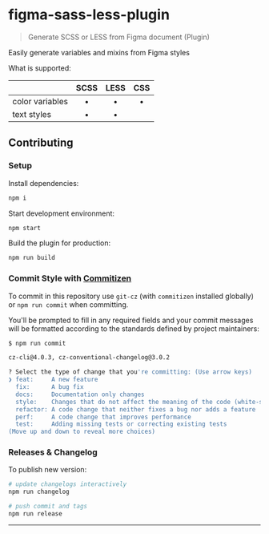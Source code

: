 # figma-sass-less-plugin

> Generate SCSS or LESS from Figma document (Plugin)

Easily generate variables and mixins from Figma styles

What is supported:

|                 | SCSS | LESS | CSS |
| --------------- | :--: | :--: | :-: |
| color variables |  •   |  •   |  •  |
| text styles     |  •   |  •   |     |

## Contributing

### Setup

Install dependencies:

```bash
npm i
```

Start development environment:

```bash
npm start
```

Build the plugin for production:

```bash
npm run build
```

### Commit Style with [Commitizen](http://commitizen.github.io/cz-cli/)

To commit in this repository use `git-cz` (with `commitizen` installed globally) or `npm run commit` when committing.

You'll be prompted to fill in any required fields and your commit messages will be formatted according to the standards defined by project maintainers:

```bash
$ npm run commit

cz-cli@4.0.3, cz-conventional-changelog@3.0.2

? Select the type of change that you're committing: (Use arrow keys)
❯ feat:     A new feature
  fix:      A bug fix
  docs:     Documentation only changes
  style:    Changes that do not affect the meaning of the code (white-space, formatting, ...
  refactor: A code change that neither fixes a bug nor adds a feature
  perf:     A code change that improves performance
  test:     Adding missing tests or correcting existing tests
(Move up and down to reveal more choices)
```

### Releases & Changelog

To publish new version:

```bash
# update changelogs interactively
npm run changelog

# push commit and tags
npm run release
```

---
